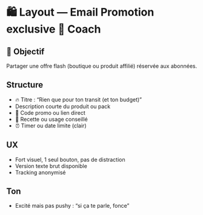 # 🛍️ Layout — Email Promotion exclusive 💩 Coach

## 🎯 Objectif
Partager une offre flash (boutique ou produit affilié) réservée aux abonnées.

## Structure
- 🔥 Titre : “Rien que pour ton transit (et ton budget)”
- Description courte du produit ou pack
- 🎁 Code promo ou lien direct
- 🧾 Recette ou usage conseillé
- ⏰ Timer ou date limite (clair)

## UX
- Fort visuel, 1 seul bouton, pas de distraction
- Version texte brut disponible
- Tracking anonymisé

## Ton
- Excité mais pas pushy : “si ça te parle, fonce”
